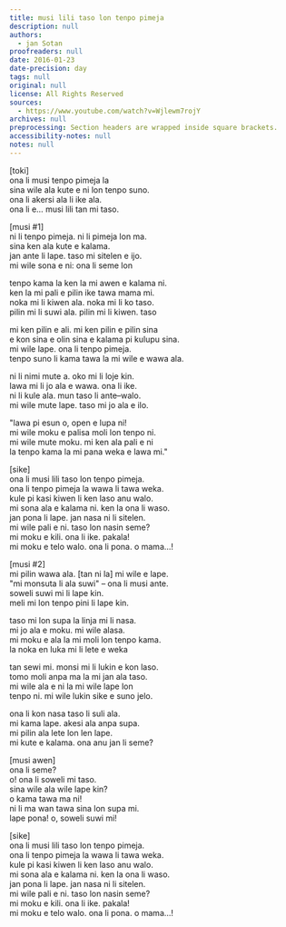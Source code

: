 ```yaml
---
title: musi lili taso lon tenpo pimeja
description: null
authors:
  - jan Sotan
proofreaders: null
date: 2016-01-23
date-precision: day
tags: null
original: null
license: All Rights Reserved
sources:
  - https://www.youtube.com/watch?v=Wjlewm7rojY
archives: null
preprocessing: Section headers are wrapped inside square brackets.
accessibility-notes: null
notes: null
---
```


[toki]  \
ona li musi tenpo pimeja la  \
sina wile ala kute e ni lon tenpo suno.  \
ona li akersi ala li ike ala.  \
ona li e… musi lili tan mi taso.

[musi #1]  \
ni li tenpo pimeja. ni li pimeja lon ma.  \
sina ken ala kute e kalama.  \
jan ante li lape. taso mi sitelen e ijo.  \
mi wile sona e ni: ona li seme lon

tenpo kama la ken la mi awen e kalama ni.  \
ken la mi pali e pilin ike tawa mama mi.  \
noka mi li kiwen ala. noka mi li ko taso.  \
pilin mi li suwi ala. pilin mi li kiwen. taso

mi ken pilin e ali. mi ken pilin e pilin sina  \
e kon sina e olin sina e kalama pi kulupu sina.  \
mi wile lape. ona li tenpo pimeja.  \
tenpo suno li kama tawa la mi wile e wawa ala.

ni li nimi mute a. oko mi li loje kin.  \
lawa mi li jo ala e wawa. ona li ike.  \
ni li kule ala. mun taso li ante–walo.  \
mi wile mute lape. taso mi jo ala e ilo.

"lawa pi esun o, open e lupa ni!  \
mi wile moku e palisa moli lon tenpo ni.  \
mi wile mute moku. mi ken ala pali e ni  \
la tenpo kama la mi pana weka e lawa mi."

[sike]  \
ona li musi lili taso lon tenpo pimeja.  \
ona li tenpo pimeja la wawa li tawa weka.  \
kule pi kasi kiwen li ken laso anu walo.  \
mi sona ala e kalama ni. ken la ona li waso.  \
jan pona li lape. jan nasa ni li sitelen.  \
mi wile pali e ni. taso lon nasin seme?  \
mi moku e kili. ona li ike. pakala!  \
mi moku e telo walo. ona li pona. o mama…!

[musi #2]  \
mi pilin wawa ala. [tan ni la] mi wile e lape.  \
"mi monsuta li ala suwi" – ona li musi ante.  \
soweli suwi mi li lape kin.  \
meli mi lon tenpo pini li lape kin.

taso mi lon supa la linja mi li nasa.  \
mi jo ala e moku. mi wile alasa.  \
mi moku e ala la mi moli lon tenpo kama.  \
la noka en luka mi li lete e weka

tan sewi mi. monsi mi li lukin e kon laso.  \
tomo moli anpa ma la mi jan ala taso.  \
mi wile ala e ni la mi wile lape lon  \
tenpo ni. mi wile lukin sike e suno jelo.

ona li kon nasa taso li suli ala.  \
mi kama lape. akesi ala anpa supa.  \
mi pilin ala lete lon len lape.  \
mi kute e kalama. ona anu jan li seme?

[musi awen]  \
ona li seme?  \
o! ona li soweli mi taso.  \
sina wile ala wile lape kin?  \
o kama tawa ma ni!  \
ni li ma wan tawa sina lon supa mi.  \
lape pona! o, soweli suwi mi!

[sike]  \
ona li musi lili taso lon tenpo pimeja.  \
ona li tenpo pimeja la wawa li tawa weka.  \
kule pi kasi kiwen li ken laso anu walo.  \
mi sona ala e kalama ni. ken la ona li waso.  \
jan pona li lape. jan nasa ni li sitelen.  \
mi wile pali e ni. taso lon nasin seme?  \
mi moku e kili. ona li ike. pakala!  \
mi moku e telo walo. ona li pona. o mama…!